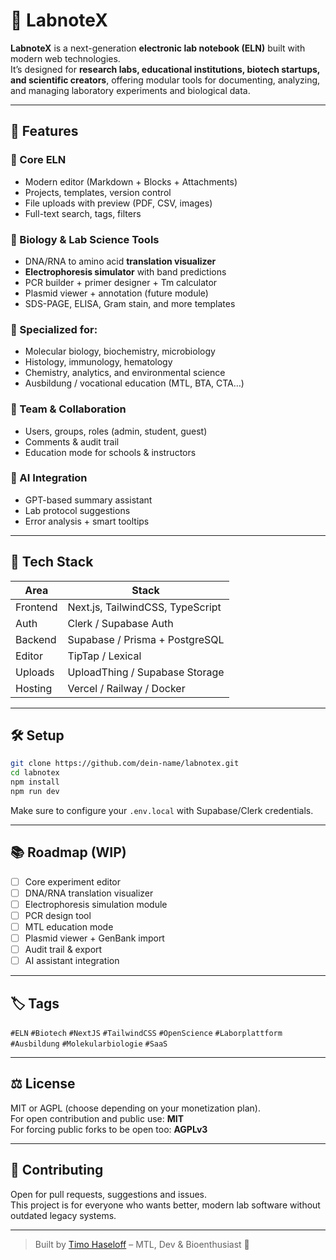 # 🧪 LabnoteX

**LabnoteX** is a next-generation **electronic lab notebook (ELN)** built with modern web technologies.  
It’s designed for **research labs, educational institutions, biotech startups, and scientific creators**, offering modular tools for documenting, analyzing, and managing laboratory experiments and biological data.

---

## 🚀 Features

### 🧠 Core ELN
- Modern editor (Markdown + Blocks + Attachments)
- Projects, templates, version control
- File uploads with preview (PDF, CSV, images)
- Full-text search, tags, filters

### 🧬 Biology & Lab Science Tools
- DNA/RNA to amino acid **translation visualizer**
- **Electrophoresis simulator** with band predictions
- PCR builder + primer designer + Tm calculator
- Plasmid viewer + annotation (future module)
- SDS-PAGE, ELISA, Gram stain, and more templates

### 🧪 Specialized for:
- Molecular biology, biochemistry, microbiology
- Histology, immunology, hematology
- Chemistry, analytics, and environmental science
- Ausbildung / vocational education (MTL, BTA, CTA…)

### 👥 Team & Collaboration
- Users, groups, roles (admin, student, guest)
- Comments & audit trail
- Education mode for schools & instructors

### 🧠 AI Integration
- GPT-based summary assistant
- Lab protocol suggestions
- Error analysis + smart tooltips

---

## 🧰 Tech Stack

| Area       | Stack                         |
|------------|-------------------------------|
| Frontend   | Next.js, TailwindCSS, TypeScript |
| Auth       | Clerk / Supabase Auth         |
| Backend    | Supabase / Prisma + PostgreSQL |
| Editor     | TipTap / Lexical              |
| Uploads    | UploadThing / Supabase Storage |
| Hosting    | Vercel / Railway / Docker     |

---

## 🛠️ Setup

```bash
git clone https://github.com/dein-name/labnotex.git
cd labnotex
npm install
npm run dev
```

Make sure to configure your `.env.local` with Supabase/Clerk credentials.

---

## 📚 Roadmap (WIP)

- [ ] Core experiment editor
- [ ] DNA/RNA translation visualizer
- [ ] Electrophoresis simulation module
- [ ] PCR design tool
- [ ] MTL education mode
- [ ] Plasmid viewer + GenBank import
- [ ] Audit trail & export
- [ ] AI assistant integration

---

## 🏷️ Tags

`#ELN` `#Biotech` `#NextJS` `#TailwindCSS` `#OpenScience` `#Laborplattform` `#Ausbildung` `#Molekularbiologie` `#SaaS`

---

## ⚖️ License

MIT or AGPL (choose depending on your monetization plan).  
For open contribution and public use: **MIT**  
For forcing public forks to be open too: **AGPLv3**

---

## 👋 Contributing

Open for pull requests, suggestions and issues.  
This project is for everyone who wants better, modern lab software without outdated legacy systems.

---

> Built by [Timo Haseloff](https://github.com/ttvtimotheus) – MTL, Dev & Bioenthusiast 🧬
